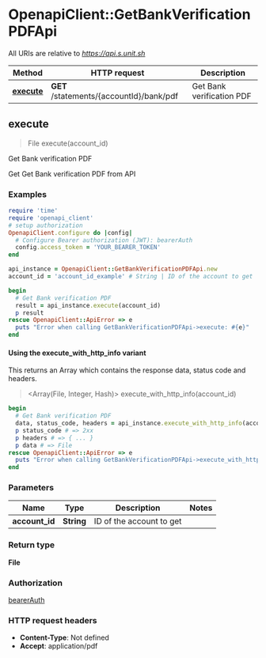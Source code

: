 # OpenapiClient::GetBankVerificationPDFApi

All URIs are relative to *https://api.s.unit.sh*

| Method | HTTP request | Description |
| ------ | ------------ | ----------- |
| [**execute**](GetBankVerificationPDFApi.md#execute) | **GET** /statements/{accountId}/bank/pdf | Get Bank verification PDF |


## execute

> File execute(account_id)

Get Bank verification PDF

Get Get Bank verification PDF from API 

### Examples

```ruby
require 'time'
require 'openapi_client'
# setup authorization
OpenapiClient.configure do |config|
  # Configure Bearer authorization (JWT): bearerAuth
  config.access_token = 'YOUR_BEARER_TOKEN'
end

api_instance = OpenapiClient::GetBankVerificationPDFApi.new
account_id = 'account_id_example' # String | ID of the account to get

begin
  # Get Bank verification PDF
  result = api_instance.execute(account_id)
  p result
rescue OpenapiClient::ApiError => e
  puts "Error when calling GetBankVerificationPDFApi->execute: #{e}"
end
```

#### Using the execute_with_http_info variant

This returns an Array which contains the response data, status code and headers.

> <Array(File, Integer, Hash)> execute_with_http_info(account_id)

```ruby
begin
  # Get Bank verification PDF
  data, status_code, headers = api_instance.execute_with_http_info(account_id)
  p status_code # => 2xx
  p headers # => { ... }
  p data # => File
rescue OpenapiClient::ApiError => e
  puts "Error when calling GetBankVerificationPDFApi->execute_with_http_info: #{e}"
end
```

### Parameters

| Name | Type | Description | Notes |
| ---- | ---- | ----------- | ----- |
| **account_id** | **String** | ID of the account to get |  |

### Return type

**File**

### Authorization

[bearerAuth](../README.md#bearerAuth)

### HTTP request headers

- **Content-Type**: Not defined
- **Accept**: application/pdf

